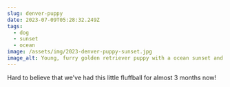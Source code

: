 ```yaml
---
slug: denver-puppy
date: 2023-07-09T05:28:32.249Z
tags:
  - dog
  - sunset
  - ocean
image: /assets/img/2023-denver-puppy-sunset.jpg
image_alt: Young, furry golden retriever puppy with a ocean sunset and palm trees behind.
---
```

Hard to believe that we've had this little fluffball for almost 3 months now!